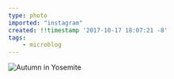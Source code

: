 ```yaml
---
type: photo
imported: "instagram"
created: !!timestamp '2017-10-17 18:07:21 -8'
tags:
    - microblog
---
```

![Autumn in Yosemite](/media/images/photos/2017/10/9c6e21a364e8df9c1e13627953f6a78d.jpg)

